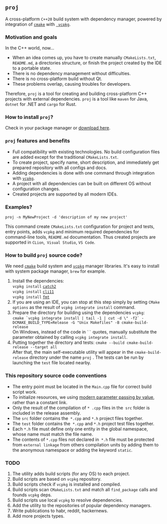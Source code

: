 ## `proj`

A cross-platform `C++20` build system with dependency manager, powered by integration of [`cmake`](https://cmake.org/)
with [` vcpkg`](https://github.com/microsoft/vcpkg).

### Motivation and goals

In the С++ world, now...

* When an idea comes up, you have to create manually `CMakeLists.txt`,` README.md`, a directories structure, or finish
  the project created by the IDE to a portable state.
* There is no dependency management without difficulties.
* There is no cross-platform build without Qt.
* These problems overlap, causing troubles for developers.

Therefore, `proj` is a tool for creating and building cross-platform C++ projects with external dependencies. `proj` is
a tool like `maven` for Java, `dotnet` for .NET and `cargo` for Rust.

### How to install `proj`?

Check in your package manager or [download here](https://github.com/demidko/proj/releases).

### `proj` features and benefits

* Full compatibility with existing technologies. No build configuration files are added except for the
  traditional `CMakeLists.txt`.
* To create project, specify name, short description, and immediately get prepared repository with all configs and docs.
* Adding dependencies is done with one command through integration with [`vcpkg`](https://github.com/microsoft/vcpkg).
* A project with all dependencies can be built on different OS without configuration changes.
* Created projects are supported by all modern IDEs.

### Examples?

`proj -n MyNewProject -d 'description of my new project'`

This command create `CMakeLists.txt` configuration for project and tests, entry points, adds `vcpkg` and minimum
required dependencies for command-line tools, `README.md` documentation. 
Thus created projects are supported in `CLion`,` Visual Studio`, `VS Code`.

### How to build `proj` source code?

We need [`cmake`](https://cmake.org/download) build system and [`vcpkg`](https://github.com/microsoft/vcpkg) manager
libraries. It's easy to install with system package manager, `brew` for example.

1. Install the dependencies:  
   `vcpkg install` [`catch2`](https://github.com/catchorg/Catch2)  
   `vcpkg install` [`cli11`](https://github.com/CLIUtils/CLI11)  
   `vcpkg install` [`fmt`](https://github.com/fmtlib/fmt)
1. If you are using an IDE, you can stop at this step simply by setting `CMake options` as the result
   of `vcpkg integrate install` command.
1. Prepare the directory for building using the dependencies `vcpkg`:  
   ```cmake `vcpkg integrate install | tail -1 | cut -d \" -f2` -DCMAKE_BUILD_TYPE=Release -G "Unix Makefiles" -B cmake-build-release```  
   On Windows, instead of the code in ``` `` ``` quotes, manually substitute the parameter obtained by
   calling `vcpkg integrate install`.
1. Putting together the directory and tests:
   `cmake --build cmake-build-release --target all`  
   After that, the main self-executable utility will appear in the `cmake-build-release` directory under the name `proj`
   . The tests can be run by launching the `test` file located nearby.

### This repository source code conventions

* The entry point must be located in the `Main.cpp` file for correct build script work.
* To initialize resources, we using [modern parameter passing by value](https://habr.com/ru/post/460955/), rather than a
  constant link.
* Only the result of the compilation of `* .cpp` files in the` src` folder is included in the release assembly.
* The `src` folder contains the` *.cpp` and `*.h` project files together.
* The `test` folder contains the` *.cpp` and `*.h` project test files together.
* Each `*.h` file must define only one entity in the global namespace, whose name must match the file name.
* The contents of `*.cpp` files not declared in` *.h` file must be protected from `external linkage` from others
  compilation units by adding them to the anonymous namespace or adding the keyword `static`.

### TODO

1. The utility adds build scripts (for any OS) to each project.
1. Build scripts are based on `vcpkg` repository.
1. Build scripts check if `vcpkg` is installed and compiled.
1. Build scripts scan `CMakeLists.txt` and match all `find_package` calls and founds `vcpkg` deps.
1. Build scripts use local `vcpkg` to resolve dependencies.
1. Add the utility to the repositories of popular dependency managers.
1. Write publications to habr, reddit, hackernews.
1. Add more projects types.
